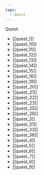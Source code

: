 ```yaml
---
tags:
  - Quest
---
```

Quest:
- [[quest_1]]
- [[quest_10]]
- [[quest_11]]
- [[quest_12]]
- [[quest_13]]
- [[quest_14]]
- [[quest_15]]
- [[quest_16]]
- [[quest_19]]
- [[quest_20]]
- [[quest_21]]
- [[quest_22]]
- [[quest_23]]
- [[quest_25]]
- [[quest_28]]
- [[quest_3]]
- [[quest_31]]
- [[quest_33]]
- [[quest_36]]
- [[quest_4]]
- [[quest_5]]
- [[quest_6]]
- [[quest_7]]
- [[quest_8]]
- [[quest_9]]
